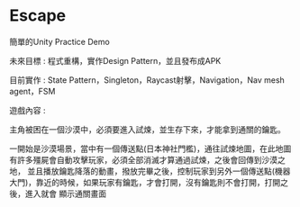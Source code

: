 # Escape

簡單的Unity Practice Demo

未來目標 : 程式重構，實作Design Pattern，並且發布成APK

目前實作 : State Pattern，Singleton，Raycast射擊，Navigation，Nav mesh agent，FSM

遊戲內容 :

主角被困在一個沙漠中，必須要進入試煉，並生存下來，才能拿到通關的鑰匙。

一開始是沙漠場景，當中有一個傳送點(日本神社門檻)，通往試煉地圖，在此地圖有許多殭屍會自動攻擊玩家，必須全部消滅才算通過試煉，之後會回傳到沙漠之地，
並且播放鑰匙降落的動畫，撥放完畢之後，控制玩家到另外一個傳送點(機器大門)，靠近的時候，如果玩家有鑰匙，才會打開，沒有鑰匙則不會打開，打開之後，進入就會
顯示通關畫面
